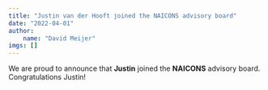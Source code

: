 ```yaml
---
title: "Justin van der Hooft joined the NAICONS advisory board"
date: "2022-04-01"
author: 
    name: "David Meijer"
imgs: []
---
```

We are proud to announce that <strong><Link href="../people/Justin_van_der_Hooft">Justin</Link></strong> joined the <strong><Link href="http://naicons.com/2022/05/02/two-international-experts-join-our-advisory-board-2/">NAICONS</Link></strong> advisory board. Congratulations Justin!<br/><br/>
